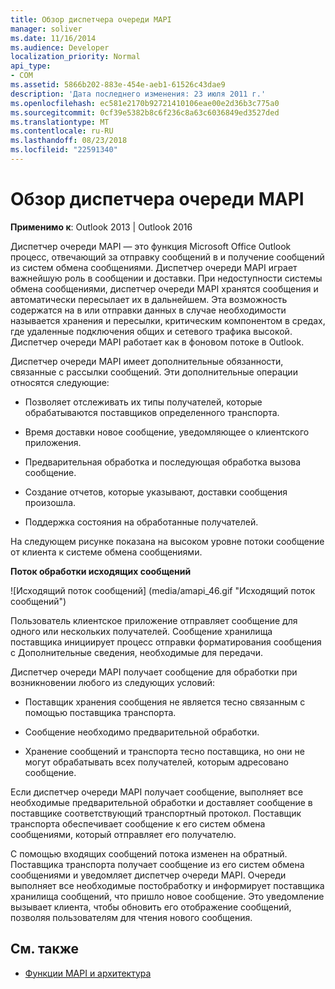 ```yaml
---
title: Обзор диспетчера очереди MAPI
manager: soliver
ms.date: 11/16/2014
ms.audience: Developer
localization_priority: Normal
api_type:
- COM
ms.assetid: 5866b202-883e-454e-aeb1-61526c43dae9
description: 'Дата последнего изменения: 23 июля 2011 г.'
ms.openlocfilehash: ec581e2170b92721410106eae00e2d36b3c775a0
ms.sourcegitcommit: 0cf39e5382b8c6f236c8a63c6036849ed3527ded
ms.translationtype: MT
ms.contentlocale: ru-RU
ms.lasthandoff: 08/23/2018
ms.locfileid: "22591340"
---
```

# <a name="mapi-spooler-overview"></a>Обзор диспетчера очереди MAPI
  
**Применимо к**: Outlook 2013 | Outlook 2016 
  
Диспетчер очереди MAPI — это функция Microsoft Office Outlook процесс, отвечающий за отправку сообщений в и получение сообщений из систем обмена сообщениями. Диспетчер очереди MAPI играет важнейшую роль в сообщении и доставки. При недоступности системы обмена сообщениями, диспетчер очереди MAPI хранятся сообщения и автоматически пересылает их в дальнейшем. Эта возможность содержатся на в или отправки данных в случае необходимости называется хранения и пересылки, критическим компонентом в средах, где удаленные подключения общих и сетевого трафика высокой. Диспетчер очереди MAPI работает как в фоновом потоке в Outlook.
  
Диспетчер очереди MAPI имеет дополнительные обязанности, связанные с рассылки сообщений. Эти дополнительные операции относятся следующие:
  
- Позволяет отслеживать их типы получателей, которые обрабатываются поставщиков определенного транспорта.
    
- Время доставки новое сообщение, уведомляющее о клиентского приложения.
    
- Предварительная обработка и последующая обработка вызова сообщение.
    
- Создание отчетов, которые указывают, доставки сообщения произошла.
    
- Поддержка состояния на обработанные получателей.
    
На следующем рисунке показана на высоком уровне потоки сообщение от клиента к системе обмена сообщениями.
  
**Поток обработки исходящих сообщений**
  
![Исходящий поток сообщений] (media/amapi_46.gif "Исходящий поток сообщений")
  
Пользователь клиентское приложение отправляет сообщение для одного или нескольких получателей. Сообщение хранилища поставщика инициирует процесс отправки форматирования сообщения с Дополнительные сведения, необходимые для передачи.
  
Диспетчер очереди MAPI получает сообщение для обработки при возникновении любого из следующих условий:
  
- Поставщик хранения сообщения не является тесно связанным с помощью поставщика транспорта.
    
- Сообщение необходимо предварительной обработки.
    
- Хранение сообщений и транспорта тесно поставщика, но они не могут обрабатывать всех получателей, которым адресовано сообщение.
    
Если диспетчер очереди MAPI получает сообщение, выполняет все необходимые предварительной обработки и доставляет сообщение в поставщике соответствующий транспортный протокол. Поставщик транспорта обеспечивает сообщение к его систем обмена сообщениями, который отправляет его получателю.
  
С помощью входящих сообщений потока изменен на обратный. Поставщика транспорта получает сообщение из его систем обмена сообщениями и уведомляет диспетчер очереди MAPI. Очереди выполняет все необходимые постобработку и информирует поставщика хранилища сообщений, что пришло новое сообщение. Это уведомление вызывает клиента, чтобы обновить его отображение сообщений, позволяя пользователям для чтения нового сообщения.
  
## <a name="see-also"></a>См. также

- [Функции MAPI и архитектура](mapi-features-and-architecture.md)

